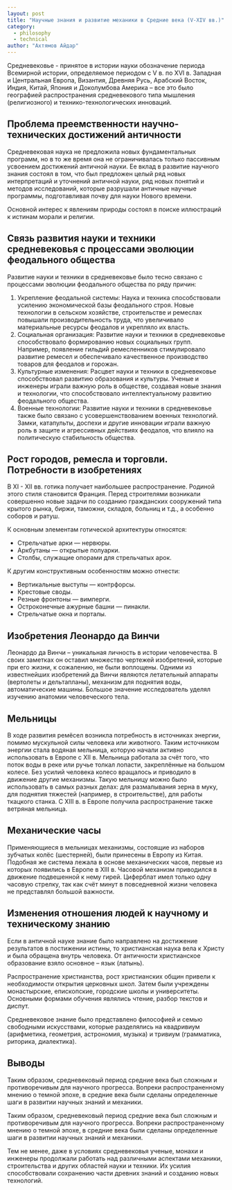 ```yaml
---
layout: post
title: "Научные знания и развитие механики в Средние века (V-ХІV вв.)"
category:
  - philosophy
  - technical
author: "Ахтямов Айдар"
---
```


Средневековье - принятое в истории науки обозначение периода Всемирной истории, определяемое периодом с V в. по XVI в. Западная и Центральная Европа, Византия, Древняя Русь, Арабский Восток, Индия, Китай, Япония и Доколумбова Америка – все это было географией распространения средневекового типа мышления (религиозного) и технико-технологических инноваций.

## Проблема преемственности научно-технических достижений античности
Средневековая наука не предложила новых фундаментальных программ, но в то же время она не ограничивалась только пассивным усвоением достижений античной науки. Ее вклад в развитие научного знания состоял в том, что был предложен целый ряд новых интерпретаций и уточнений античной науки, ряд новых понятий и методов исследований, которые разрушали античные научные программы, подготавливая почву для науки Нового времени.

Основной интерес к явлениям природы состоял в поиске иллюстраций к истинам морали и религии.

## Связь развития науки и техники средневековья с процессами эволюции феодального общества
Развитие науки и техники в средневековье было тесно связано с процессами эволюции феодального общества по ряду причин:
1. Укрепление феодальной системы: Наука и техника способствовали усилению экономической базы феодального строя. Новые технологии в сельском хозяйстве, строительстве и ремеслах повышали производительность труда, что увеличивало материальные ресурсы феодалов и укрепляло их власть.
2. Социальная организация: Развитие науки и техники в средневековье способствовало формированию новых социальных групп. Например, появление гильдий ремесленников стимулировало развитие ремесел и обеспечивало качественное производство товаров для феодалов и горожан.
3. Культурные изменения: Расцвет науки и техники в средневековье способствовал развитию образования и культуры. Ученые и инженеры играли важную роль в обществе, создавая новые знания и технологии, что способствовало интеллектуальному развитию феодального общества.
4. Военные технологии: Развитие науки и техники в средневековье также было связано с усовершенствованием военных технологий. Замки, катапульты, доспехи и другие инновации играли важную роль в защите и агрессивных действиях феодалов, что влияло на политическую стабильность общества.

## Рост городов, ремесла и торговли. Потребности в изобретениях
В XI - XII вв. готика получает наибольшее распространение. Родиной этого стиля становится Франция. Перед строителями возникали совершенно новые задачи по созданию гражданских сооружений типа крытого рынка, биржи, таможни, складов, больниц и т.д., а особенно соборов и ратуш.

К основным элементам готической архитектуры относятся:
* Стрельчатые арки — нервюры.
* Аркбутаны — открытые полуарки.
* Столбы, служащие опорами для стрельчатых арок.

К другим конструктивным особенностям можно отнести:
* Вертикальные выступы — контрфорсы.
* Крестовые своды.
* Резные фронтоны — вимперги.
* Остроконечные ажурные башни — пинакли.
* Стрельчатые окна и порталы.

## Изобретения Леонардо да Винчи
Леонардо да Винчи – уникальная личность в истории человечества. В своих заметках он оставил множество чертежей изобретений, которые при его жизни, к сожалению, не были воплощены. Одними из известнейших изобретений да Винчи являются летательный аппараты (вертолеты и дельтапланы), механизм для поднятия воды, автоматические машины. Большое значение исследователь уделял  изучению анатомии человеческого тела.

## Мельницы
В ходе развития ремёсел возникла потребность в источниках энергии, помимо мускульной силы человека или животного. Таким источником энергии стала водяная мельница, которую начали активно использовать в Европе с XII в. Мельница работала за счёт того, что поток воды в реке или ручье толкал лопасти, закреплённые на большом колесе. Без усилий человека колесо вращалось и приводило в движение другие механизмы. Такую мельницу можно было использовать в самых разных делах: для размалывания зерна в муку, для поднятия тяжестей (например, в строительстве), для работы ткацкого станка. С XIII в. в Европе получила распространение также ветряная мельница.

## Механические часы
Применяющиеся в мельницах механизмы, состоящие из наборов зубчатых колёс (шестерней), были принесены в Европу из Китая. Подобная же система лежала в основе механических часов, первые из которых появились в Европе в XIII в. Часовой механизм приводился в движение подвешенной к нему гирей. Циферблат имел только одну часовую стрелку, так как счёт минут в повседневной жизни человека не представлял большой важности.

## Изменения отношения людей к научному и техническому знанию
Если в античной науке знание было направлено на достижение результатов в постижении истины, то христианская наука вела к Христу и была обращена внутрь человека. От античности христианское образование взяло основное – язык (латынь).

Распространение христианства, рост христианских общин привели к необходимости открытия церковных школ. Затем были учреждены монастырские, епископские, городские школы и университеты. Основными формами обучения являлись чтение, разбор текстов и диспут.

Средневековое знание было представлено философией и семью свободными искусствами, которые разделялись на квадривиум (арифметика, геометрия, астрономия, музыка) и тривиум (грамматика, риторика, диалектика).

## Выводы
Таким образом, средневековый период средние века был сложным и противоречивым для научного прогресса. Вопреки распространенному мнению о темной эпохе, в средние века были сделаны определенные шаги в развитии научных знаний и механики.

Таким образом, средневековый период средние века был сложным и противоречивым для научного прогресса. Вопреки распространенному мнению о темной эпохе, в средние века были сделаны определенные шаги в развитии научных знаний и механики.

Тем не менее, даже в условиях средневековья ученые, монахи и инженеры продолжали работать над различными аспектами механики, строительства и других областей науки и техники. Их усилия способствовали сохранению части древних знаний и созданию новых технологий.
